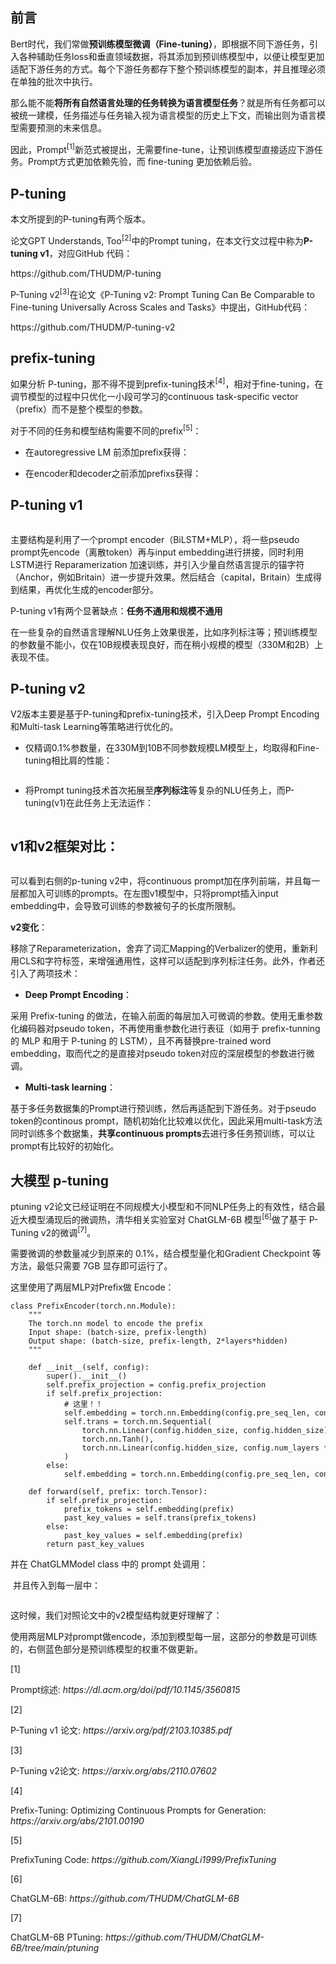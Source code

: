 <section id="nice" data-tool="mdnice编辑器" data-website="https://www.mdnice.com"><h1 data-tool="mdnice编辑器"><span class="prefix"></span><span class="content">前言</span><span class="suffix"></span></h1>
<p data-tool="mdnice编辑器">Bert时代，我们常做<strong>预训练模型微调（Fine-tuning）</strong>，即根据不同下游任务，引入各种辅助任务loss和垂直领域数据，将其添加到预训练模型中，以便让模型更加适配下游任务的方式。每个下游任务都存下整个预训练模型的副本，并且推理必须在单独的批次中执行。</p>
<p data-tool="mdnice编辑器">那么能不能<strong>将所有自然语言处理的任务转换为语言模型任务</strong>？就是所有任务都可以被统一建模，任务描述与任务输入视为语言模型的历史上下文，而输出则为语言模型需要预测的未来信息。</p>
<p data-tool="mdnice编辑器">因此，<span class="footnote-word">Prompt</span><sup class="footnote-ref">[1]</sup>新范式被提出，无需要fine-tune，让预训练模型直接适应下游任务。Prompt方式更加依赖先验，而 fine-tuning 更加依赖后验。</p>
<h1 data-tool="mdnice编辑器"><span class="prefix"></span><span class="content">P-tuning</span><span class="suffix"></span></h1>
<p data-tool="mdnice编辑器">本文所提到的P-tuning有两个版本。</p>
<p data-tool="mdnice编辑器">论文<span class="footnote-word">GPT Understands, Too</span><sup class="footnote-ref">[2]</sup>中的Prompt tuning，在本文行文过程中称为<strong>P-tuning v1</strong>，对应GitHub 代码：</p>
<p data-tool="mdnice编辑器">https://github.com/THUDM/P-tuning</p>
<p data-tool="mdnice编辑器"><span class="footnote-word">P-Tuning v2</span><sup class="footnote-ref">[3]</sup>在论文《P-Tuning v2: Prompt Tuning Can Be Comparable to Fine-tuning Universally Across Scales and Tasks》中提出，GitHub代码：</p>
<p data-tool="mdnice编辑器">https://github.com/THUDM/P-tuning-v2</p>
<h2 data-tool="mdnice编辑器"><span class="prefix"></span><span class="content">prefix-tuning</span><span class="suffix"></span></h2>
<p data-tool="mdnice编辑器">如果分析 P-tuning，那不得不提到<span class="footnote-word">prefix-tuning技术</span><sup class="footnote-ref">[4]</sup>，相对于fine-tuning，在调节模型的过程中只优化一小段可学习的continuous task-specific vector（prefix）而不是整个模型的参数。</p>
<p data-tool="mdnice编辑器">对于不同的任务和模型结构需要不同的<span class="footnote-word">prefix</span><sup class="footnote-ref">[5]</sup>：</p>
<ul data-tool="mdnice编辑器">
<li><section><p>在autoregressive LM 前添加prefix获得：
<img src="https://files.mdnice.com/user/38578/22daa5ee-e2ef-408d-b9fe-cba995585484.png" alt=""></p>
</section></li><li><section><p>在encoder和decoder之前添加prefixs获得：
<img src="https://files.mdnice.com/user/38578/f1d4a935-adbf-43d3-9268-219086c28162.png" alt=""></p>
</section></li></ul>
<h2 data-tool="mdnice编辑器"><span class="prefix"></span><span class="content">P-tuning v1</span><span class="suffix"></span></h2>
<figure data-tool="mdnice编辑器"><img src="https://files.mdnice.com/user/38578/ddde13e8-979c-43e7-9d7f-c4ad4f11f349.png" alt=""></figure>
<p data-tool="mdnice编辑器">主要结构是利用了一个prompt encoder（BiLSTM+MLP），将一些pseudo prompt先encode（离散token）再与input embedding进行拼接，同时利用LSTM进行 Reparamerization 加速训练，并引入少量自然语言提示的锚字符（Anchor，例如Britain）进一步提升效果。然后结合（capital，Britain）生成得到结果，再优化生成的encoder部分。</p>
<p data-tool="mdnice编辑器">P-tuning v1有两个显著缺点：<strong>任务不通用和规模不通用</strong></p>
<p data-tool="mdnice编辑器">在一些复杂的自然语言理解NLU任务上效果很差，比如序列标注等；预训练模型的参数量不能小，仅在10B规模表现良好，而在稍小规模的模型（330M和2B）上表现不佳。</p>
<h2 data-tool="mdnice编辑器"><span class="prefix"></span><span class="content">P-tuning v2</span><span class="suffix"></span></h2>
<p data-tool="mdnice编辑器">V2版本主要是基于P-tuning和prefix-tuning技术，引入Deep Prompt Encoding和Multi-task Learning等策略进行优化的。</p>
<ul data-tool="mdnice编辑器">
<li><section>仅精调0.1%参数量，在330M到10B不同参数规模LM模型上，均取得和Fine-tuning相比肩的性能：</section></li></ul>
<figure data-tool="mdnice编辑器"><img src="https://files.mdnice.com/user/38578/e4f53be4-8c23-4fbc-8117-cbd11cf85019.png" alt=""></figure>
<ul data-tool="mdnice编辑器">
<li><section>将Prompt tuning技术首次拓展至<strong>序列标注</strong>等复杂的NLU任务上，而P-tuning(v1)在此任务上无法运作：</section></li></ul>
<figure data-tool="mdnice编辑器"><img src="https://files.mdnice.com/user/38578/18975749-6bc8-456c-b4a4-39b064ca0eab.png" alt=""></figure>
<h2 data-tool="mdnice编辑器"><span class="prefix"></span><span class="content">v1和v2框架对比：</span><span class="suffix"></span></h2>
<figure data-tool="mdnice编辑器"><img src="https://files.mdnice.com/user/38578/1054004f-43b8-4a1f-b464-b42c4531fc5c.png" alt=""></figure>
<p data-tool="mdnice编辑器">可以看到右侧的p-tuning v2中，将continuous prompt加在序列前端，并且每一层都加入可训练的prompts。在左图v1模型中，只将prompt插入input embedding中，会导致可训练的参数被句子的长度所限制。</p>
<p data-tool="mdnice编辑器"><strong>v2变化</strong>：</p>
<p data-tool="mdnice编辑器">移除了Reparameterization，舍弃了词汇Mapping的Verbalizer的使用，重新利用CLS和字符标签，来增强通用性，这样可以适配到序列标注任务。此外，作者还引入了两项技术：</p>
<ul data-tool="mdnice编辑器">
<li><section><strong>Deep Prompt Encoding</strong>：</section></li></ul>
<p data-tool="mdnice编辑器">采用 Prefix-tuning 的做法，在输入前面的每层加入可微调的参数。使用无重参数化编码器对pseudo token，不再使用重参数化进行表征（如用于 prefix-tunning 的 MLP 和用于 P-tuning 的 LSTM），且不再替换pre-trained word embedding，取而代之的是直接对pseudo token对应的深层模型的参数进行微调。</p>
<ul data-tool="mdnice编辑器">
<li><section><strong>Multi-task learning</strong>：</section></li></ul>
<p data-tool="mdnice编辑器">基于多任务数据集的Prompt进行预训练，然后再适配到下游任务。对于pseudo token的continous prompt，随机初始化比较难以优化，因此采用multi-task方法同时训练多个数据集，<strong>共享continuous prompts</strong>去进行多任务预训练，可以让prompt有比较好的初始化。</p>
<h1 data-tool="mdnice编辑器"><span class="prefix"></span><span class="content">大模型 p-tuning</span><span class="suffix"></span></h1>
<p data-tool="mdnice编辑器">ptuning v2论文已经证明在不同规模大小模型和不同NLP任务上的有效性，结合最近大模型涌现后的微调热，清华相关实验室对 <span class="footnote-word">ChatGLM-6B 模型</span><sup class="footnote-ref">[6]</sup>做了基于 <span class="footnote-word">P-Tuning v2的微调</span><sup class="footnote-ref">[7]</sup>。</p>
<p data-tool="mdnice编辑器">需要微调的参数量减少到原来的 0.1%，结合模型量化和Gradient Checkpoint 等方法，最低只需要 7GB 显存即可运行了。</p>
<p data-tool="mdnice编辑器">这里使用了两层MLP对Prefix做 Encode：</p>
<pre class="custom" data-tool="mdnice编辑器"><code class="hljs"><span class="hljs-class"><span class="hljs-keyword">class</span>&nbsp;<span class="hljs-title">PrefixEncoder</span><span class="hljs-params">(torch.nn.Module)</span>:</span><br>&nbsp;&nbsp;&nbsp;&nbsp;<span class="hljs-string">"""<br>&nbsp;&nbsp;&nbsp;&nbsp;The&nbsp;torch.nn&nbsp;model&nbsp;to&nbsp;encode&nbsp;the&nbsp;prefix<br>&nbsp;&nbsp;&nbsp;&nbsp;Input&nbsp;shape:&nbsp;(batch-size,&nbsp;prefix-length)<br>&nbsp;&nbsp;&nbsp;&nbsp;Output&nbsp;shape:&nbsp;(batch-size,&nbsp;prefix-length,&nbsp;2*layers*hidden)<br>&nbsp;&nbsp;&nbsp;&nbsp;"""</span><br>&nbsp;&nbsp;&nbsp;&nbsp;<br>&nbsp;&nbsp;&nbsp;&nbsp;<span class="hljs-function"><span class="hljs-keyword">def</span>&nbsp;<span class="hljs-title">__init__</span><span class="hljs-params">(self,&nbsp;config)</span>:</span><br>&nbsp;&nbsp;&nbsp;&nbsp;&nbsp;&nbsp;&nbsp;&nbsp;super().__init__()<br>&nbsp;&nbsp;&nbsp;&nbsp;&nbsp;&nbsp;&nbsp;&nbsp;self.prefix_projection&nbsp;=&nbsp;config.prefix_projection<br>&nbsp;&nbsp;&nbsp;&nbsp;&nbsp;&nbsp;&nbsp;&nbsp;<span class="hljs-keyword">if</span>&nbsp;self.prefix_projection:<br>&nbsp;&nbsp;&nbsp;&nbsp;&nbsp;&nbsp;&nbsp;&nbsp;&nbsp;&nbsp;&nbsp;&nbsp;<span class="hljs-comment">#&nbsp;这里！！</span><br>&nbsp;&nbsp;&nbsp;&nbsp;&nbsp;&nbsp;&nbsp;&nbsp;&nbsp;&nbsp;&nbsp;&nbsp;self.embedding&nbsp;=&nbsp;torch.nn.Embedding(config.pre_seq_len,&nbsp;config.hidden_size)<br>&nbsp;&nbsp;&nbsp;&nbsp;&nbsp;&nbsp;&nbsp;&nbsp;&nbsp;&nbsp;&nbsp;&nbsp;self.trans&nbsp;=&nbsp;torch.nn.Sequential(<br>&nbsp;&nbsp;&nbsp;&nbsp;&nbsp;&nbsp;&nbsp;&nbsp;&nbsp;&nbsp;&nbsp;&nbsp;&nbsp;&nbsp;&nbsp;&nbsp;torch.nn.Linear(config.hidden_size,&nbsp;config.hidden_size),<br>&nbsp;&nbsp;&nbsp;&nbsp;&nbsp;&nbsp;&nbsp;&nbsp;&nbsp;&nbsp;&nbsp;&nbsp;&nbsp;&nbsp;&nbsp;&nbsp;torch.nn.Tanh(),<br>&nbsp;&nbsp;&nbsp;&nbsp;&nbsp;&nbsp;&nbsp;&nbsp;&nbsp;&nbsp;&nbsp;&nbsp;&nbsp;&nbsp;&nbsp;&nbsp;torch.nn.Linear(config.hidden_size,&nbsp;config.num_layers&nbsp;*&nbsp;config.hidden_size&nbsp;*&nbsp;<span class="hljs-number">2</span>)<br>&nbsp;&nbsp;&nbsp;&nbsp;&nbsp;&nbsp;&nbsp;&nbsp;&nbsp;&nbsp;&nbsp;&nbsp;)<br>&nbsp;&nbsp;&nbsp;&nbsp;&nbsp;&nbsp;&nbsp;&nbsp;<span class="hljs-keyword">else</span>:<br>&nbsp;&nbsp;&nbsp;&nbsp;&nbsp;&nbsp;&nbsp;&nbsp;&nbsp;&nbsp;&nbsp;&nbsp;self.embedding&nbsp;=&nbsp;torch.nn.Embedding(config.pre_seq_len,&nbsp;config.num_layers&nbsp;*&nbsp;config.hidden_size&nbsp;*&nbsp;<span class="hljs-number">2</span>)<br><br>&nbsp;&nbsp;&nbsp;&nbsp;<span class="hljs-function"><span class="hljs-keyword">def</span>&nbsp;<span class="hljs-title">forward</span><span class="hljs-params">(self,&nbsp;prefix:&nbsp;torch.Tensor)</span>:</span><br>&nbsp;&nbsp;&nbsp;&nbsp;&nbsp;&nbsp;&nbsp;&nbsp;<span class="hljs-keyword">if</span>&nbsp;self.prefix_projection:<br>&nbsp;&nbsp;&nbsp;&nbsp;&nbsp;&nbsp;&nbsp;&nbsp;&nbsp;&nbsp;&nbsp;&nbsp;prefix_tokens&nbsp;=&nbsp;self.embedding(prefix)<br>&nbsp;&nbsp;&nbsp;&nbsp;&nbsp;&nbsp;&nbsp;&nbsp;&nbsp;&nbsp;&nbsp;&nbsp;past_key_values&nbsp;=&nbsp;self.trans(prefix_tokens)<br>&nbsp;&nbsp;&nbsp;&nbsp;&nbsp;&nbsp;&nbsp;&nbsp;<span class="hljs-keyword">else</span>:<br>&nbsp;&nbsp;&nbsp;&nbsp;&nbsp;&nbsp;&nbsp;&nbsp;&nbsp;&nbsp;&nbsp;&nbsp;past_key_values&nbsp;=&nbsp;self.embedding(prefix)<br>&nbsp;&nbsp;&nbsp;&nbsp;&nbsp;&nbsp;&nbsp;&nbsp;<span class="hljs-keyword">return</span>&nbsp;past_key_values<br></code></pre>
<p data-tool="mdnice编辑器">并在 ChatGLMModel class 中的 prompt 处调用：</p>
<p data-tool="mdnice编辑器"><img src="https://files.mdnice.com/user/38578/4ebc450e-3ab6-4da7-bf3c-27b3df5d0829.png" alt="">
并且传入到每一层中：</p>
<figure data-tool="mdnice编辑器"><img src="https://files.mdnice.com/user/38578/8f6fbf66-d87d-4a2c-b67b-d1924a9f2c6d.png" alt=""></figure>
<p data-tool="mdnice编辑器">这时候，我们对照论文中的v2模型结构就更好理解了：
<img src="https://files.mdnice.com/user/38578/64bf2b1b-ad41-4bb6-918e-5b33db326d95.jpg" alt=""></p>
<p data-tool="mdnice编辑器">使用两层MLP对prompt做encode，添加到模型每一层，这部分的参数是可训练的，右侧蓝色部分是预训练模型的权重不做更新。</p>
<section class="footnotes-sep" data-tool="mdnice编辑器"></section>
<section class="footnotes" data-tool="mdnice编辑器">
<span id="fn1" class="footnote-item"><span class="footnote-num">[1] </span><p>Prompt综述: <em>https://dl.acm.org/doi/pdf/10.1145/3560815</em></p>
</span>
<span id="fn2" class="footnote-item"><span class="footnote-num">[2] </span><p>P-Tuning v1 论文: <em>https://arxiv.org/pdf/2103.10385.pdf</em></p>
</span>
<span id="fn3" class="footnote-item"><span class="footnote-num">[3] </span><p>P-Tuning v2论文: <em>https://arxiv.org/abs/2110.07602</em></p>
</span>
<span id="fn4" class="footnote-item"><span class="footnote-num">[4] </span><p>Prefix-Tuning: Optimizing Continuous Prompts for Generation: <em>https://arxiv.org/abs/2101.00190</em></p>
</span>
<span id="fn5" class="footnote-item"><span class="footnote-num">[5] </span><p>PrefixTuning Code: <em>https://github.com/XiangLi1999/PrefixTuning</em></p>
</span>
<span id="fn6" class="footnote-item"><span class="footnote-num">[6] </span><p>ChatGLM-6B: <em>https://github.com/THUDM/ChatGLM-6B</em></p>
</span>
<span id="fn7" class="footnote-item"><span class="footnote-num">[7] </span><p>ChatGLM-6B PTuning: <em>https://github.com/THUDM/ChatGLM-6B/tree/main/ptuning</em></p>
</span>
</section>
</section>